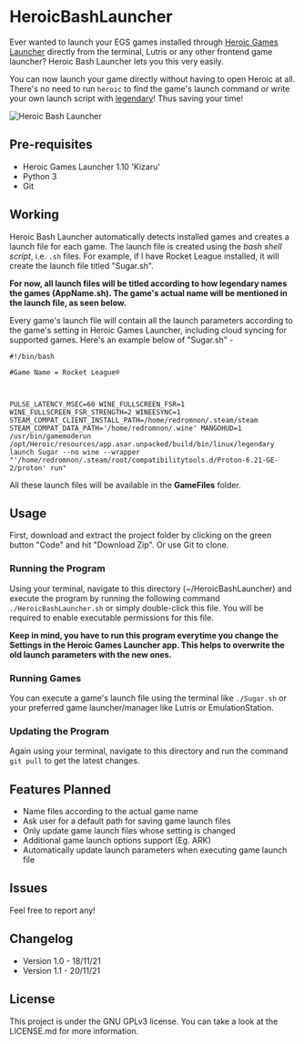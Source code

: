# HeroicBashLauncher

Ever wanted to launch your EGS games installed through [Heroic Games Launcher](https://github.com/Heroic-Games-Launcher/HeroicGamesLauncher) directly from the terminal, Lutris or any other frontend game launcher?
Heroic Bash Launcher lets you this very easily. 

You can now launch your game directly without having to open Heroic at all. There's no need to run `heroic` to find the game's launch command or write your own launch script with [legendary](https://github.com/derrod/legendary)! Thus saving your time!


![Heroic Bash Launcher](https://user-images.githubusercontent.com/74495920/142615495-a4e5e811-7ee3-41b8-ae80-d6d008820f2a.png)


## Pre-requisites
- Heroic Games Launcher 1.10 'Kizaru'
- Python 3
- Git


## Working

Heroic Bash Launcher automatically detects installed games and creates a launch file for each game. The launch file is created using the *bash shell script*, i.e. `.sh` files. For example, if I have Rocket League installed, it will create the launch file titled "Sugar.sh".

**For now, all launch files will be titled according to how legendary names the games (AppName.sh). The game's actual name will be mentioned in the launch file, as seen below.**

Every game's launch file will contain all the launch parameters according to the game's setting in Heroic Games Launcher, including cloud syncing for supported games. Here's an example below of "Sugar.sh" -

```
#!/bin/bash

#Game Name = Rocket League®



PULSE_LATENCY_MSEC=60 WINE_FULLSCREEN_FSR=1 WINE_FULLSCREEN_FSR_STRENGTH=2 WINEESYNC=1 STEAM_COMPAT_CLIENT_INSTALL_PATH=/home/redromnon/.steam/steam STEAM_COMPAT_DATA_PATH='/home/redromnon/.wine' MANGOHUD=1 /usr/bin/gamemoderun /opt/Heroic/resources/app.asar.unpacked/build/bin/linux/legendary launch Sugar --no wine --wrapper "'/home/redromnon/.steam/root/compatibilitytools.d/Proton-6.21-GE-2/proton' run"
```

All these launch files will be available in the **GameFiles** folder. 


## Usage

First, download and extract the project folder by clicking on the green button "Code" and hit "Download Zip". Or use Git to clone.


### Running the Program
Using your terminal, navigate to this directory (~/HeroicBashLauncher) and execute the program by running the following command `./HeroicBashLauncher.sh` or simply double-click this file. 
You will be required to enable executable permissions for this file.

**Keep in mind, you have to run this program everytime you change the Settings in the Heroic Games Launcher app. This helps to overwrite the old launch parameters with the new ones.**


### Running Games
You can execute a game's launch file using the terminal like ```./Sugar.sh``` or your preferred game launcher/manager like Lutris or EmulationStation.


### Updating the Program
Again using your terminal, navigate to this directory and run the command `git pull` to get the latest changes.


## Features Planned

- Name files according to the actual game name
- Ask user for a default path for saving game launch files
- Only update game launch files whose setting is changed
- Additional game launch options support (Eg. ARK)
- Automatically update launch parameters when executing game launch file


## Issues
Feel free to report any!


## Changelog

- Version 1.0 - 18/11/21
- Version 1.1 - 20/11/21


## License
This project is under the GNU GPLv3 license. You can take a look at the LICENSE.md for more information.
